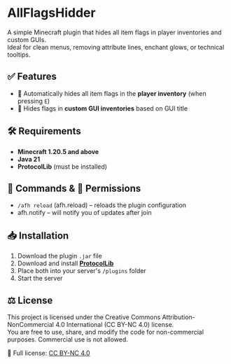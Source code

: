 # AllFlagsHidder

A simple Minecraft plugin that hides all item flags in player inventories and custom GUIs.  
Ideal for clean menus, removing attribute lines, enchant glows, or technical tooltips.


## ✅ Features

- 🧍 Automatically hides all item flags in the **player inventory** (when pressing `E`)
- 🧭 Hides flags in **custom GUI inventories** based on GUI title


## 🛠 Requirements

- **Minecraft 1.20.5 and above**
- **Java 21**
- **ProtocolLib** (must be installed)


## 💬 Commands & 🔐 Permissions

- `/afh reload` (afh.reload) – reloads the plugin configuration
- afh.notify – will notify you of updates after join


## 📥 Installation

1. Download the plugin `.jar` file
2. Download and install **[ProtocolLib](https://www.spigotmc.org/resources/1997/)**
3. Place both into your server's `/plugins` folder
4. Start the server


## ⚖️ License

This project is licensed under the Creative Commons Attribution-NonCommercial 4.0 International (CC BY-NC 4.0) license.  
You are free to use, share, and modify the code for non-commercial purposes. Commercial use is not allowed.

🔗 Full license: [CC BY-NC 4.0](https://creativecommons.org/licenses/by-nc/4.0/)
